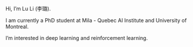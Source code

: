 Hi, I’m Lu Li (李璐). 

I am currently a PhD student at Mila - Quebec AI Institute and University of Montreal.

I’m interested in deep learning and reinforcement learning.

<!---
lilucse/lilucse is a ✨ special ✨ repository because its `README.md` (this file) appears on your GitHub profile.
You can click the Preview link to take a look at your changes.
--->
